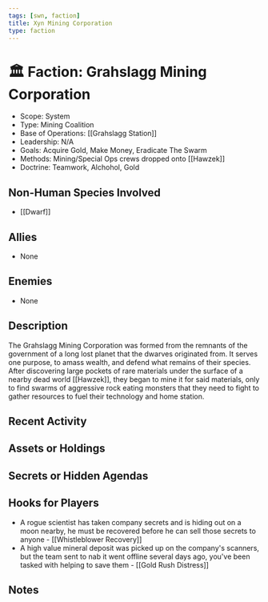 ```yaml
---
tags: [swn, faction]
title: Xyn Mining Corporation
type: faction
---
```

# 🏛️ Faction: Grahslagg Mining Corporation

- Scope: System
- Type: Mining Coalition
- Base of Operations: [[Grahslagg Station]]
- Leadership: N/A
- Goals: Acquire Gold, Make Money, Eradicate The Swarm
- Methods: Mining/Special Ops crews dropped onto [[Hawzek]]
- Doctrine: Teamwork, Alchohol, Gold

## Non-Human Species Involved
- [[Dwarf]]

## Allies
- None

## Enemies
- None

## Description
The Grahslagg Mining Corporation was formed from the remnants of the government of a long lost planet that the dwarves originated from. It serves one purpose, to amass wealth, and defend what remains of their species. After discovering large pockets of rare materials under the surface of a nearby dead world [[Hawzek]], they began to mine it for said materials, only to find swarms of aggressive rock eating monsters that they need to fight to gather resources to fuel their technology and home station.

## Recent Activity

## Assets or Holdings

## Secrets or Hidden Agendas

## Hooks for Players
- A rogue scientist has taken company secrets and is hiding out on a moon nearby, he must be recovered before he can sell those secrets to anyone - [[Whistleblower Recovery]]
- A high value mineral deposit was picked up on the company's scanners, but the team sent to nab it went offline several days ago, you've been tasked with helping to save them - [[Gold Rush Distress]]

## Notes

